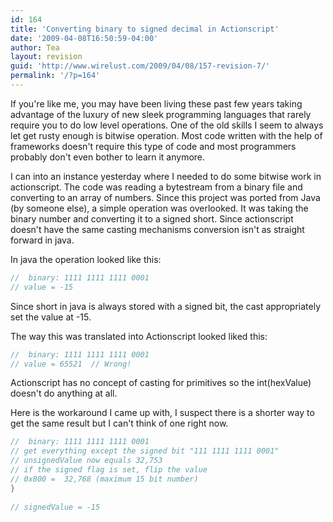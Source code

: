 ```yaml
---
id: 164
title: 'Converting binary to signed decimal in Actionscript'
date: '2009-04-08T16:50:59-04:00'
author: Tea
layout: revision
guid: 'http://www.wirelust.com/2009/04/08/157-revision-7/'
permalink: '/?p=164'
---
```


If you're like me, you may have been living these past few years taking advantage of the luxury of new sleek programming languages that rarely require you to do low level operations. One of the old skills I seem to always let get rusty enough is bitwise operation. Most code written with the help of frameworks doesn't require this type of code and most programmers probably don't even bother to learn it anymore.

I can into an instance yesterday where I needed to do some bitwise work in actionscript. The code was reading a bytestream from a binary file and converting to an array of numbers. Since this project was ported from Java (by someone else), a simple operation was overlooked. It was taking the binary number and converting it to a signed short. Since actionscript doesn't have the same casting mechanisms conversion isn't as straight forward in java.

In java the operation looked like this:

```java
//  binary: 1111 1111 1111 0001
// value = -15 
```

Since short in java is always stored with a signed bit, the cast appropriately set the value at -15.

The way this was translated into Actionscript looked liked this:

```actionscript
//  binary: 1111 1111 1111 0001
// value = 65521  // Wrong! 
```

Actionscript has no concept of casting for primitives so the int(hexValue) doesn't do anything at all.

Here is the workaround I came up with, I suspect there is a shorter way to get the same result but I can't think of one right now.

```actionscript
//  binary: 1111 1111 1111 0001
// get everything except the signed bit "111 1111 1111 0001"
// unsignedValue now equals 32,753
// if the signed flag is set, flip the value
// 0x800 =  32,768 (maximum 15 bit number)
}
 
// signedValue = -15 
```